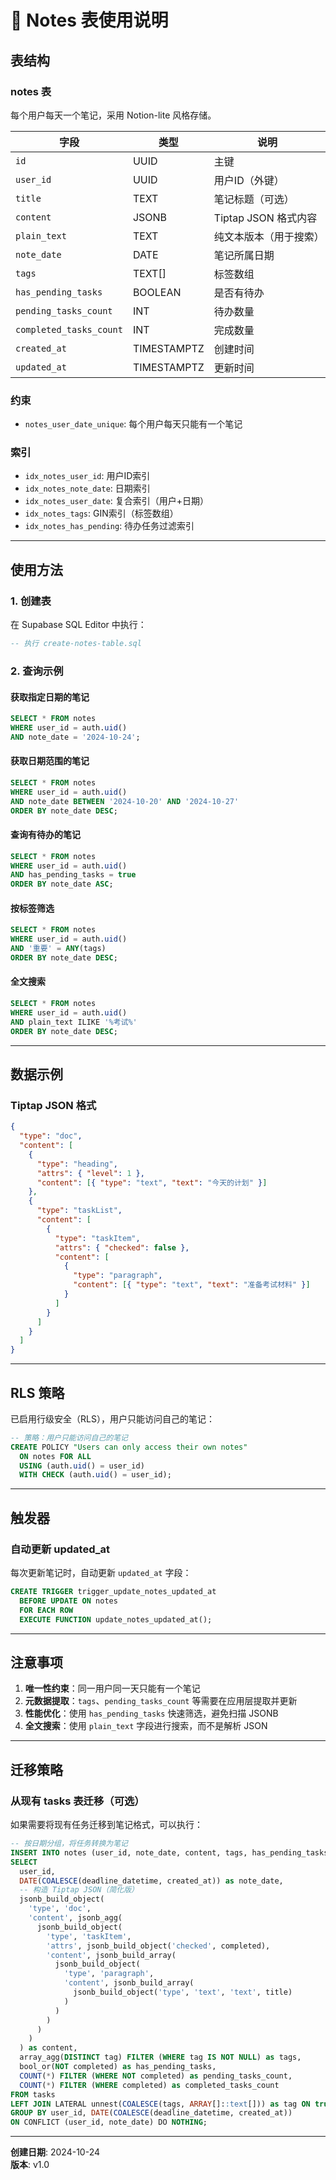 # 📝 Notes 表使用说明

## 表结构

### notes 表
每个用户每天一个笔记，采用 Notion-lite 风格存储。

| 字段 | 类型 | 说明 |
|------|------|------|
| `id` | UUID | 主键 |
| `user_id` | UUID | 用户ID（外键） |
| `title` | TEXT | 笔记标题（可选） |
| `content` | JSONB | Tiptap JSON 格式内容 |
| `plain_text` | TEXT | 纯文本版本（用于搜索） |
| `note_date` | DATE | 笔记所属日期 |
| `tags` | TEXT[] | 标签数组 |
| `has_pending_tasks` | BOOLEAN | 是否有待办 |
| `pending_tasks_count` | INT | 待办数量 |
| `completed_tasks_count` | INT | 完成数量 |
| `created_at` | TIMESTAMPTZ | 创建时间 |
| `updated_at` | TIMESTAMPTZ | 更新时间 |

### 约束
- `notes_user_date_unique`: 每个用户每天只能有一个笔记

### 索引
- `idx_notes_user_id`: 用户ID索引
- `idx_notes_note_date`: 日期索引
- `idx_notes_user_date`: 复合索引（用户+日期）
- `idx_notes_tags`: GIN索引（标签数组）
- `idx_notes_has_pending`: 待办任务过滤索引

---

## 使用方法

### 1. 创建表
在 Supabase SQL Editor 中执行：
```sql
-- 执行 create-notes-table.sql
```

### 2. 查询示例

#### 获取指定日期的笔记
```sql
SELECT * FROM notes
WHERE user_id = auth.uid()
AND note_date = '2024-10-24';
```

#### 获取日期范围的笔记
```sql
SELECT * FROM notes
WHERE user_id = auth.uid()
AND note_date BETWEEN '2024-10-20' AND '2024-10-27'
ORDER BY note_date DESC;
```

#### 查询有待办的笔记
```sql
SELECT * FROM notes
WHERE user_id = auth.uid()
AND has_pending_tasks = true
ORDER BY note_date ASC;
```

#### 按标签筛选
```sql
SELECT * FROM notes
WHERE user_id = auth.uid()
AND '重要' = ANY(tags)
ORDER BY note_date DESC;
```

#### 全文搜索
```sql
SELECT * FROM notes
WHERE user_id = auth.uid()
AND plain_text ILIKE '%考试%'
ORDER BY note_date DESC;
```

---

## 数据示例

### Tiptap JSON 格式
```json
{
  "type": "doc",
  "content": [
    {
      "type": "heading",
      "attrs": { "level": 1 },
      "content": [{ "type": "text", "text": "今天的计划" }]
    },
    {
      "type": "taskList",
      "content": [
        {
          "type": "taskItem",
          "attrs": { "checked": false },
          "content": [
            {
              "type": "paragraph",
              "content": [{ "type": "text", "text": "准备考试材料" }]
            }
          ]
        }
      ]
    }
  ]
}
```

---

## RLS 策略

已启用行级安全（RLS），用户只能访问自己的笔记：
```sql
-- 策略：用户只能访问自己的笔记
CREATE POLICY "Users can only access their own notes"
  ON notes FOR ALL
  USING (auth.uid() = user_id)
  WITH CHECK (auth.uid() = user_id);
```

---

## 触发器

### 自动更新 updated_at
每次更新笔记时，自动更新 `updated_at` 字段：
```sql
CREATE TRIGGER trigger_update_notes_updated_at
  BEFORE UPDATE ON notes
  FOR EACH ROW
  EXECUTE FUNCTION update_notes_updated_at();
```

---

## 注意事项

1. **唯一性约束**：同一用户同一天只能有一个笔记
2. **元数据提取**：`tags`、`pending_tasks_count` 等需要在应用层提取并更新
3. **性能优化**：使用 `has_pending_tasks` 快速筛选，避免扫描 JSONB
4. **全文搜索**：使用 `plain_text` 字段进行搜索，而不是解析 JSON

---

## 迁移策略

### 从现有 tasks 表迁移（可选）
如果需要将现有任务迁移到笔记格式，可以执行：
```sql
-- 按日期分组，将任务转换为笔记
INSERT INTO notes (user_id, note_date, content, tags, has_pending_tasks, pending_tasks_count, completed_tasks_count)
SELECT 
  user_id,
  DATE(COALESCE(deadline_datetime, created_at)) as note_date,
  -- 构造 Tiptap JSON（简化版）
  jsonb_build_object(
    'type', 'doc',
    'content', jsonb_agg(
      jsonb_build_object(
        'type', 'taskItem',
        'attrs', jsonb_build_object('checked', completed),
        'content', jsonb_build_array(
          jsonb_build_object(
            'type', 'paragraph',
            'content', jsonb_build_array(
              jsonb_build_object('type', 'text', 'text', title)
            )
          )
        )
      )
    )
  ) as content,
  array_agg(DISTINCT tag) FILTER (WHERE tag IS NOT NULL) as tags,
  bool_or(NOT completed) as has_pending_tasks,
  COUNT(*) FILTER (WHERE NOT completed) as pending_tasks_count,
  COUNT(*) FILTER (WHERE completed) as completed_tasks_count
FROM tasks
LEFT JOIN LATERAL unnest(COALESCE(tags, ARRAY[]::text[])) as tag ON true
GROUP BY user_id, DATE(COALESCE(deadline_datetime, created_at))
ON CONFLICT (user_id, note_date) DO NOTHING;
```

---

**创建日期**: 2024-10-24  
**版本**: v1.0



